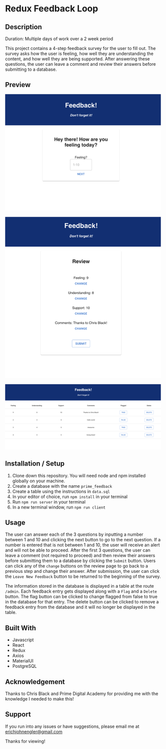 # Redux Feedback Loop

## Description

Duration: Multiple days of work over a 2 week period

This project contains a 4-step feedback survey for the user to fill out. The survey asks how the user is feeling, how well they are understanding the content, and how well they are being supported. After answering these questions, the user can leave a comment and review their answers before submitting to a database.

## Preview

![Preview 1](./public/images/preview1.png)
<br /><br />
![Preview 2](./public/images/preview2.png)
<br /><br />
![Preview 3](./public/images/preview3.png)

## Installation / Setup

1. Clone down this repository. You will need node and npm installed globally on your machine.
2. Create a database with the name `prime_feedback`
3. Create a table using the instructions in `data.sql`
4. In your editor of choice, run `npm install` in your terminal 
5. Run `npm run server` in your terminal
6. In a new terminal window, run `npm run client`

## Usage

The user can answer each of the 3 questions by inputting a number between 1 and 10 and clicking the next button to go to the next question. If a number is entered that is not between 1 and 10, the user will receive an alert and will not be able to proceed. After the first 3 questions, the user can leave a comment (not required to proceed) and then review their answers before submitting them to a database by clicking the `Submit` button. Users can click any of the `change` buttons on the review page to go back to a previous step and change their answer. After submission, the user can click the `Leave New Feedback` button to be returned to the beginning of the survey.

The information stored in the database is displayed in a table at the route `/admin`. Each feedback entry gets displayed along with a `Flag` and a `Delete` button. The flag button can be clicked to change flagged from false to true in the database for that entry. The delete button can be clicked to remove a feedback entry from the database and it will no longer be displayed in the table.

## Built With

- Javascript
- React
- Redux
- Axios
- MaterialUI
- PostgreSQL

## Acknowledgement

Thanks to Chris Black and Prime Digital Academy for providing me with the knowledge I needed to make this!

## Support

If you run into any issues or have suggestions, please email me at erichjohnengler@gmail.com

Thanks for viewing!
